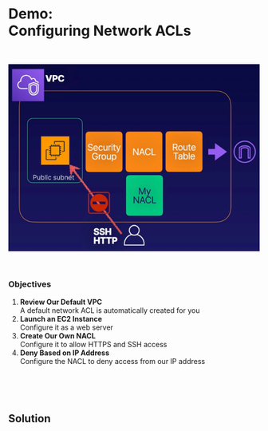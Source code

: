 # Demo:<br>Configuring Network ACLs

<br>

![](../img/demo/7.2.NetworkACLs.png)

<br>

### Objectives
1. **Review Our Default VPC**<br>A default network ACL is automatically created for you
2. **Launch an EC2 Instance**<br>Configure it as a web server
3. **Create Our Own NACL**<br>Configure it to allow HTTPS and SSH access
4. **Deny Based on IP Address**<br>Configure the NACL to deny access from our IP address

<br><br><br>

## Solution
